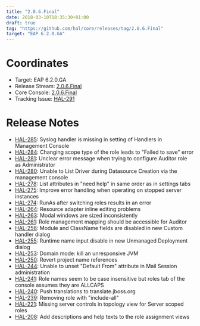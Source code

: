 ```yaml
---
title: "2.0.6.Final"
date: 2018-03-10T18:35:30+01:00
draft: true
tag: "https://github.com/hal/core/releases/tag/2.0.6.Final"
target: "EAP 6.2.0.GA"
---
```

# Coordinates

- Target: EAP 6.2.0.GA
- Release Stream: [2.0.6.Final](https://github.com/hal/release-stream/releases/tag/2.0.6.Final) 
- Core Console: [2.0.6.Final](https://github.com/hal/core/releases/tag/2.0.6.Final)
- Tracking Issue: [HAL-291](https://issues.jboss.org/browse/HAL-291)

# Release Notes

- [HAL-285](https://issues.jboss.org/browse/HAL-285): Syslog handler is missing in setting of Handlers in Management Console
- [HAL-284](https://issues.jboss.org/browse/HAL-284): Changing scope type of the role leads to "Failed to save" error
- [HAL-281](https://issues.jboss.org/browse/HAL-281): Unclear error message when trying to configure Auditor role as Administrator
- [HAL-280](https://issues.jboss.org/browse/HAL-280): Unable to List Driver during Datasource Creation via the management console
- [HAL-278](https://issues.jboss.org/browse/HAL-278): List attributes in "need help" in same order as in settings tabs
- [HAL-275](https://issues.jboss.org/browse/HAL-275): Improve error handling when operating on stopped server instances
- [HAL-274](https://issues.jboss.org/browse/HAL-274): RunAs after switching roles results in an error
- [HAL-264](https://issues.jboss.org/browse/HAL-264): Resource adapter inline editing problems
- [HAL-263](https://issues.jboss.org/browse/HAL-263): Modal windows are sized inconsistently
- [HAL-261](https://issues.jboss.org/browse/HAL-261): Role management mapping should be accessible for Auditor
- [HAL-256](https://issues.jboss.org/browse/HAL-256): Module and ClassName fields are disabled in new Custom handler dialog
- [HAL-255](https://issues.jboss.org/browse/HAL-255): Runtime name input disable in new Unmanaged Deployment dialog
- [HAL-253](https://issues.jboss.org/browse/HAL-253): Domain mode: kill an unresponsive JVM
- [HAL-250](https://issues.jboss.org/browse/HAL-250): Revert project name references
- [HAL-244](https://issues.jboss.org/browse/HAL-244): Unable to unset "Default From" attribute in Mail Session administration
- [HAL-241](https://issues.jboss.org/browse/HAL-241): Role names seem to be case insensitive but roles tab of the console assumes they are ALLCAPS
- [HAL-240](https://issues.jboss.org/browse/HAL-240): Push translations to translate.jboss.org
- [HAL-239](https://issues.jboss.org/browse/HAL-239): Removing role with "include-all"
- [HAL-221](https://issues.jboss.org/browse/HAL-221): Missing server controls in topology view for Server scoped roles
- [HAL-208](https://issues.jboss.org/browse/HAL-208): Add descriptions and help texts to the role assignment views
